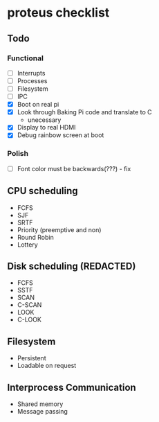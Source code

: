 # proteus checklist
## Todo
### Functional
- [ ] Interrupts
- [ ] Processes
- [ ] Filesystem
- [ ] IPC
- [x] Boot on real pi
- [x] Look through Baking Pi code and translate to C
  - unecessary
- [x] Display to real HDMI
- [x] Debug rainbow screen at boot

### Polish
- [ ] Font color must be backwards(???) - fix

## CPU scheduling
  * FCFS
  * SJF
  * SRTF
  * Priority (preemptive and non)
  * Round Robin
  * Lottery

## Disk scheduling (REDACTED)
  * FCFS
  * SSTF
  * SCAN
  * C-SCAN
  * LOOK
  * C-LOOK

## Filesystem
  * Persistent
  * Loadable on request

## Interprocess Communication
  * Shared memory
  * Message passing
